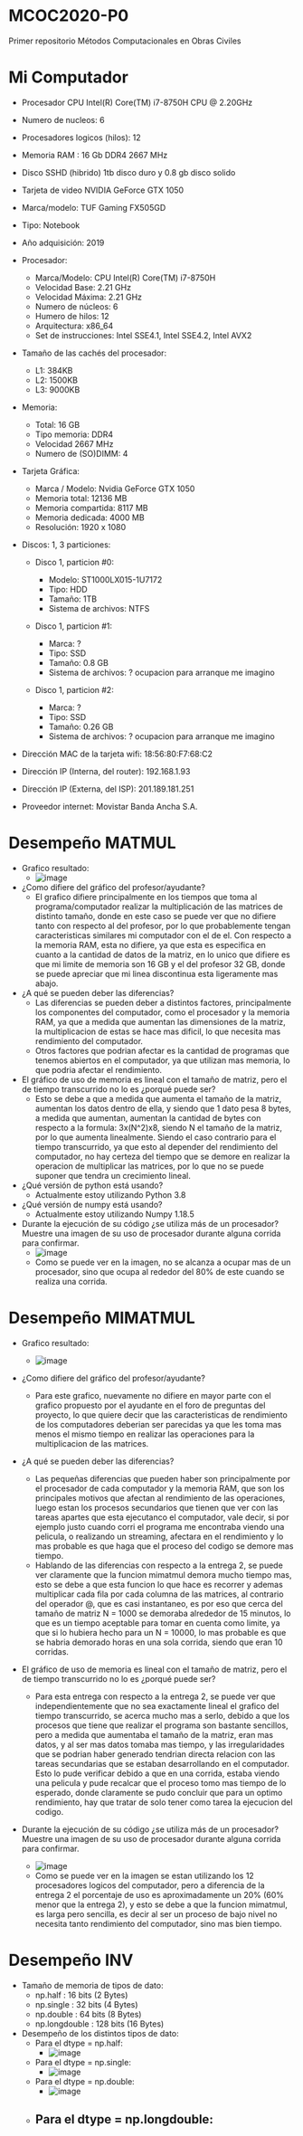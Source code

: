 # MCOC2020-P0
Primer repositorio Métodos Computacionales en Obras Civiles
# Mi Computador
  - Procesador CPU Intel(R) Core(TM) i7-8750H CPU @ 2.20GHz
  - Numero de nucleos: 6
  - Procesadores logicos (hilos): 12
  - Memoria RAM : 16 Gb DDR4 2667 MHz
  - Disco SSHD (hibrido) 1tb disco duro y 0.8 gb disco solido
  - Tarjeta de video NVIDIA GeForce GTX 1050
  
  - Marca/modelo: TUF Gaming FX505GD

  - Tipo: Notebook

  - Año adquisición: 2019

  - Procesador:

	- Marca/Modelo: CPU Intel(R) Core(TM) i7-8750H
	- Velocidad Base: 2.21 GHz
	- Velocidad Máxima: 2.21 GHz
	- Numero de núcleos: 6
	- Humero de hilos: 12
	- Arquitectura: x86_64
	- Set de instrucciones: Intel SSE4.1, Intel SSE4.2, Intel AVX2
- Tamaño de las cachés del procesador:


	- L1: 384KB
	- L2: 1500KB
	- L3: 9000KB
- Memoria:

	- Total: 16 GB
	- Tipo memoria: DDR4
	- Velocidad 2667 MHz
	- Numero de (SO)DIMM: 4
- Tarjeta Gráfica:

	- Marca / Modelo: Nvidia GeForce GTX 1050
	- Memoria total: 12136 MB
	- Memoria compartida: 8117 MB
	- Memoria dedicada: 4000 MB
	- Resolución: 1920 x 1080
- Discos: 1, 3 particiones:
	- Disco 1, particion #0:

		- Modelo: ST1000LX015-1U7172
		- Tipo: HDD
		- Tamaño: 1TB
		- Sistema de archivos: NTFS

	- Disco 1, particion #1:

		- Marca: ?
		- Tipo: SSD
		- Tamaño: 0.8 GB
		- Sistema de archivos: ? ocupacion para arranque me imagino

	- Disco 1, particion #2:

		- Marca: ?
		- Tipo: SSD
		- Tamaño: 0.26 GB
		- Sistema de archivos: ? ocupacion para arranque me imagino

- Dirección MAC de la tarjeta wifi: 18:56:80:F7:68:C2

- Dirección IP (Interna, del router): 192.168.1.93

- Dirección IP (Externa, del ISP): 201.189.181.251

- Proveedor internet: Movistar Banda Ancha S.A.

# Desempeño MATMUL
- Grafico resultado: 
	- ![image](https://user-images.githubusercontent.com/43451947/89659909-91c10580-d89e-11ea-921f-61ccb9b4b83b.png)
- ¿Como difiere del gráfico del profesor/ayudante?
	- El grafico difiere principalmente en los tiempos que toma al programa/computador realizar la multiplicación de las matrices de distinto tamaño, donde en este caso se puede ver que no difiere tanto con respecto al del profesor, por lo que probablemente tengan caracteristicas similares mi computador con el de el. Con respecto a la memoria RAM, esta no difiere, ya que esta es especifica en cuanto a la cantidad de datos de la matriz, en lo unico que difiere es que mi limite de memoria son 16 GB y el del profesor 32 GB, donde se puede apreciar que mi linea discontinua esta ligeramente mas abajo.
- ¿A qué se pueden deber las diferencias?
	- Las diferencias se pueden deber a distintos factores, principalmente los componentes del computador, como el procesador y la memoria RAM, ya que a medida que aumentan las dimensiones de la matriz, la multiplicacion de estas se hace mas dificil, lo que necesita mas rendimiento del computador.
	- Otros factores que podrian afectar es la cantidad de programas que tenemos abiertos en el computador, ya que utilizan mas memoria, lo que podria afectar el rendimiento.
- El gráfico de uso de memoria es lineal con el tamaño de matriz, pero el de tiempo transcurrido no lo es ¿porqué puede ser?
	- Esto se debe a que a medida que aumenta el tamaño de la matriz, aumentan los datos dentro de ella, y siendo que 1 dato pesa 8 bytes, a medida que aumentan, aumentan la cantidad de bytes con respecto a la formula: 3x(N^2)x8, siendo N el tamaño de la matriz, por lo que aumenta linealmente. Siendo el caso contrario para el tiempo transcurrido, ya que esto al depender del rendimiento del computador, no hay certeza del tiempo que se demore en realizar la operacion de multiplicar las matrices, por lo que no se puede suponer que tendra un crecimiento lineal.
- ¿Qué versión de python está usando?
	- Actualmente estoy utilizando Python 3.8
- ¿Qué versión de numpy está usando?
	- Actualmente estoy utilizando Numpy 1.18.5
- Durante la ejecución de su código ¿se utiliza más de un procesador? Muestre una imagen de su uso de procesador durante alguna corrida para confirmar.
	- ![image](https://user-images.githubusercontent.com/43451947/89662339-f0d44980-d8a1-11ea-849a-a8fcbb0778e5.png)
	- Como se puede ver en la imagen, no se alcanza a ocupar mas de un procesador, sino que ocupa al rededor del 80% de este cuando se realiza una corrida.

# Desempeño MIMATMUL
- Grafico resultado:
	- ![image](https://user-images.githubusercontent.com/43451947/89808347-03e85300-db08-11ea-80c3-768346d72e56.png)
- ¿Como difiere del gráfico del profesor/ayudante?
	- Para este grafico, nuevamente no difiere en mayor parte con el grafico propuesto por el ayudante en el foro de preguntas del proyecto, lo que quiere decir que las caracteristicas de rendimiento de los computadores deberian ser parecidas ya que les toma mas menos el mismo tiempo en realizar las operaciones para la multiplicacion de las matrices.
- ¿A qué se pueden deber las diferencias?
	- Las pequeñas diferencias que pueden haber son principalmente por el procesador de cada computador y la memoria RAM, que son los principales motivos que afectan al rendimiento de las operaciones, luego estan los procesos secundarios que tienen que ver con las tareas apartes que esta ejecutanco el computador, vale decir, si por ejemplo justo cuando corri el programa me encontraba viendo una pelicula, o realizando un streaming, afectara en el rendimiento y lo mas probable es que haga que el proceso del codigo se demore mas tiempo.
	- Hablando de las diferencias con respecto a la entrega 2, se puede ver claramente que la funcion mimatmul demora mucho tiempo mas, esto se debe a que esta funcion lo que hace es recorrer y ademas multiplicar cada fila por cada columna de las matrices, al contrario del operador @, que es casi instantaneo, es por eso que cerca del tamaño de matriz N = 1000 se demoraba alrededor de 15 minutos, lo que es un tiempo aceptable para tomar en cuenta como limite, ya que si lo hubiera hecho para un N = 10000, lo mas probable es que se habria demorado horas en una sola corrida, siendo que eran 10 corridas.
- El gráfico de uso de memoria es lineal con el tamaño de matriz, pero el de tiempo transcurrido no lo es ¿porqué puede ser?
	- Para esta entrega con respecto a la entrega 2, se puede ver que independientemente que no sea exactamente lineal el grafico del tiempo transcurrido, se acerca mucho mas a serlo, debido a que los procesos que tiene que realizar el programa son bastante sencillos, pero a medida que aumentaba el tamaño de la matriz, eran mas datos, y al ser mas datos tomaba mas tiempo, y las irregularidades que se podrian haber generado tendrian directa relacion con las tareas secundarias que se estaban desarrollando en el computador. Esto lo pude verificar debido a que en una corrida, estaba viendo una pelicula y pude recalcar que el proceso tomo mas tiempo de lo esperado, donde claramente se pudo concluir que para un optimo rendimiento, hay que tratar de solo tener como tarea la ejecucion del codigo.

- Durante la ejecución de su código ¿se utiliza más de un procesador? Muestre una imagen de su uso de procesador durante alguna corrida para confirmar.
	- ![image](https://user-images.githubusercontent.com/43451947/89808453-28dcc600-db08-11ea-90d9-837262503234.png)
	- Como se puede ver en la imagen se estan utilizando los 12 procesadores logicos del computador, pero a diferencia de la entrega 2 el porcentaje de uso es aproximadamente un 20% (60% menor que la entrega 2), y esto se debe a que la funcion mimatmul, es larga pero sencilla, es decir al ser un proceso de bajo nivel no necesita tanto rendimiento del computador, sino mas bien tiempo.


# Desempeño INV
- Tamaño de memoria de tipos de dato:
	- np.half : 16 bits (2 Bytes)
	- np.single : 32 bits (4 Bytes)
	- np.double : 64 bits (8 Bytes)
	- np.longdouble : 128 bits (16 Bytes)
- Desempeño de los distintos tipos de dato:
	- Para el dtype = np.half:
		- ![image](https://user-images.githubusercontent.com/43451947/90071478-a3057a00-dcc3-11ea-9d94-d3c4a7e6470b.png)
	- Para el dtype = np.single:	
		- ![image](https://user-images.githubusercontent.com/43451947/90071600-db0cbd00-dcc3-11ea-80a2-ea5b53de874d.png)
	- Para el dtype = np.double:
		- ![image](https://user-images.githubusercontent.com/43451947/90071851-58d0c880-dcc4-11ea-9e8a-44ba46709e3d.png)
	- Para el dtype = np.longdouble:
		- 







